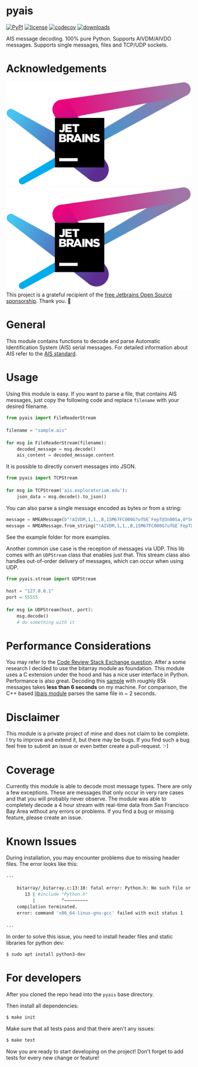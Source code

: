 # pyais
[![PyPI](https://img.shields.io/pypi/v/pyais)](https://pypi.org/project/pyais/)
[![license](https://img.shields.io/pypi/l/pyais)](https://github.com/M0r13n/pyais/blob/master/LICENSE)
[![codecov](https://codecov.io/gh/M0r13n/pyais/branch/master/graph/badge.svg)](https://codecov.io/gh/M0r13n/pyais)
[![downloads](https://img.shields.io/pypi/dm/pyais)](https://pypi.org/project/pyais/)
  
AIS message decoding. 100% pure Python. Supports AIVDM/AIVDO messages. Supports single messages, files and TCP/UDP sockets.

# Acknowledgements
![Jetbrains Logo](./docs/jetbrains_logo.svg)
<img src="./docs/jetbrains_logo.svg">
This project is a grateful recipient of the [free Jetbrains Open Source sponsorship](https://www.jetbrains.com/?from=pyais). Thank you. 🙇

# General
This module contains functions to decode and parse Automatic Identification System (AIS) serial messages.
For detailed information about AIS refer to the [AIS standard](https://en.wikipedia.org/wiki/Automatic_identification_system#Message_format).

# Usage
Using this module is easy. If you want to parse a file, that contains AIS messages, just copy the following code and replace `filename` with your desired filename.

```python
from pyais import FileReaderStream

filename = "sample.ais"

for msg in FileReaderStream(filename):
    decoded_message = msg.decode()
    ais_content = decoded_message.content
```

It is possible to directly convert messages into JSON.

```python
from pyais import TCPStream

for msg in TCPStream('ais.exploratorium.edu'):
    json_data = msg.decode().to_json()
```


You can also parse a single message encoded as bytes or from a string:
```python
message = NMEAMessage(b"!AIVDM,1,1,,B,15M67FC000G?ufbE`FepT@3n00Sa,0*5C")
message = NMEAMessage.from_string("!AIVDM,1,1,,B,15M67FC000G?ufbE`FepT@3n00Sa,0*5C")
```

See the example folder for more examples.

Another common use case is the reception of messages via UDP.
This lib comes with an `UDPStream` class that enables just that. 
This stream class also handles out-of-order delivery of messages, which can occur when using UDP.

```py
from pyais.stream import UDPStream

host = "127.0.0.1"
port = 55555

for msg in UDPStream(host, port):
    msg.decode()
    # do something with it

```

# Performance Considerations
You may refer to the [Code Review Stack Exchange question](https://codereview.stackexchange.com/questions/230258/decoding-of-binary-data-ais-from-socket).
After a some research I decided to use the bitarray module as foundation.
This module uses a C extension under the hood and has a nice user interface in Python.
Performance is also great.
Decoding this [sample](https://www.aishub.net/ais-dispatcher) with roughly 85k messages takes **less than 6 seconds** on my machine.
For comparison, the C++ based [libais module](https://github.com/schwehr/libais) parses the same file in \~ 2 seconds. 

# Disclaimer
This module is a private project of mine and does not claim to be complete. I try to improve and extend it, but there may be bugs. If you find such a bug feel free to submit an issue or even better create a pull-request. :-)

# Coverage
Currently this module is able to decode most message types. There are only a few exceptions. These are messages that only occur in very rare cases and that you will probably never observe. The module was able to completely decode a 4 hour stream with real-time data from San Francisco Bay Area without any errors or problems. If you find a bug or missing feature, please create an issue.


# Known Issues

During installation, you may encounter problems due to missing header files. The error looks like this:

````sh
...

    bitarray/_bitarray.c:13:10: fatal error: Python.h: No such file or directory
       13 | #include "Python.h"
          |          ^~~~~~~~~~
    compilation terminated.
    error: command 'x86_64-linux-gnu-gcc' failed with exit status 1

...

````

In  order to solve this issue, you need to install header files and static libraries for python dev:

````sh
$ sudo apt install python3-dev
````


# For developers
After you cloned the repo head into the `pyais` base directory.

Then install all dependencies:

```sh
$ make init
```

Make sure that all tests pass and that there aren't any issues:

```sh
$ make test
```

Now you are ready to start developing on the project! Don't forget to add tests for every new change or feature!



